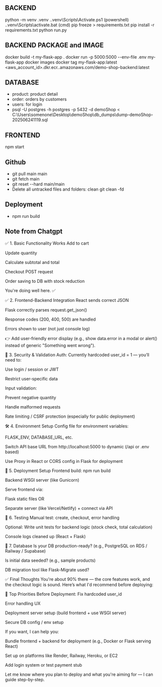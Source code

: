 
## BACKEND
python -m venv .venv
.\.venv\Scripts\Activate.ps1  (powershell)
.\.venv\Scripts\activate.bat  (cmd)
pip freeze > requirements.txt
pip install -r requirements.txt
python run.py

## BACKEND PACKAGE and IMAGE
docker build -t my-flask-app .
docker run -p 5000:5000 --env-file .env my-flask-app
docker images
docker tag my-flask-app:latest <aws_account_id>.dkr.ecr.<region>.amazonaws.com/demo-shop-backend:latest

## DATABASE
- product: product detail
- order: orders by customers
- users: for login
- psql -U postgres -h postgres -p 5432 -d demoShop < C:\Users\somenone\Desktop\demoShop\db_dumps\dump-demoShop-202506241119.sql

## FRONTEND
npm start

## Github
- git pull main main
- git fetch main
- git reset --hard main/main
- Delete all untracked files and folders: 
    clean git clean -fd

## Deployment
- npm run build

## Note from Chatgpt
✅ 1. Basic Functionality Works
 Add to cart

 Update quantity

 Calculate subtotal and total

 Checkout POST request

 Order saving to DB with stock reduction

You're doing well here. ✅

✅ 2. Frontend-Backend Integration
 React sends correct JSON

 Flask correctly parses request.get_json()

 Response codes (200, 400, 500) are handled

 Errors shown to user (not just console log)

👉 Add user-friendly error display (e.g., show data.error in a modal or alert() instead of generic "Something went wrong").

🔐 3. Security & Validation
 Auth: Currently hardcoded user_id = 1 — you’ll need to:

Use login / session or JWT

Restrict user-specific data

 Input validation:

Prevent negative quantity

Handle malformed requests

 Rate limiting / CSRF protection (especially for public deployment)

🛠️ 4. Environment Setup
 Config file for environment variables:

FLASK_ENV, DATABASE_URL, etc.

 Switch API base URL from http://localhost:5000 to dynamic (/api or .env based)

 Use Proxy in React or CORS config in Flask for deployment

🚀 5. Deployment Setup
 Frontend build: npm run build

 Backend WSGI server (like Gunicorn)

 Serve frontend via:

Flask static files OR

Separate server (like Vercel/Netlify) + connect via API

🧪 6. Testing
 Manual test: create, checkout, error handling

 Optional: Write unit tests for backend logic (stock check, total calculation)

 Console logs cleaned up (React + Flask)

💾 7. Database
 Is your DB production-ready? (e.g., PostgreSQL on RDS / Railway / Supabase)

 Is initial data seeded? (e.g., sample products)

 DB migration tool like Flask-Migrate used?

✅ Final Thoughts
You're about 90% there — the core features work, and the checkout logic is sound. Here’s what I'd recommend before deploying:

🔧 Top Priorities Before Deployment:
Fix hardcoded user_id

Error handling UX

Deployment server setup (build frontend + use WSGI server)

Secure DB config / env setup

If you want, I can help you:

Bundle frontend + backend for deployment (e.g., Docker or Flask serving React)

Set up on platforms like Render, Railway, Heroku, or EC2

Add login system or test payment stub

Let me know where you plan to deploy and what you're aiming for — I can guide step-by-step.